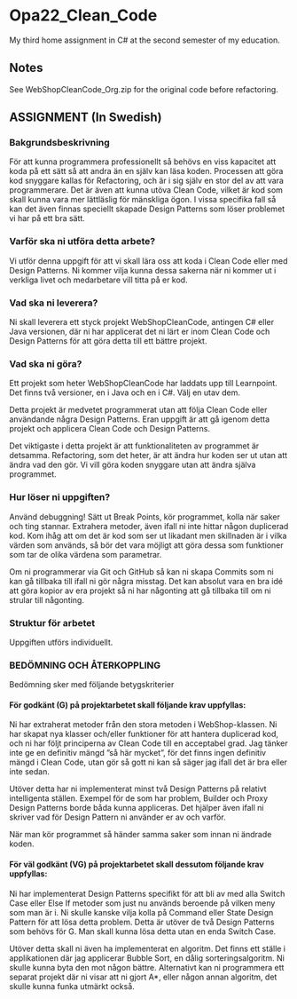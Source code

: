 # Opa22_Clean_Code
My third home assignment in C# at the second semester of my education.

## Notes
See WebShopCleanCode_Org.zip for the original code before refactoring.

## ASSIGNMENT (In Swedish)
### Bakgrundsbeskrivning
För att kunna programmera professionellt så behövs en viss kapacitet att koda på ett sätt så att andra än en själv kan läsa koden. Processen att göra kod snyggare kallas för Refactoring, och är i sig själv en stor del av att vara programmerare. Det är även att kunna utöva Clean Code, vilket är kod som skall kunna vara mer lättläslig för mänskliga ögon. I vissa specifika fall så kan det även finnas speciellt skapade Design Patterns som löser problemet vi har på ett bra sätt.

### Varför ska ni utföra detta arbete?
Vi utför denna uppgift för att vi skall lära oss att koda i Clean Code eller med Design Patterns. Ni kommer vilja kunna dessa sakerna när ni kommer ut i verkliga livet och medarbetare vill titta på er kod.

### Vad ska ni leverera?
Ni skall leverera ett styck projekt WebShopCleanCode, antingen C# eller Java versionen, där ni har applicerat det ni lärt er inom Clean Code och Design Patterns för att göra detta till ett bättre projekt.

### Vad ska ni göra?
Ett projekt som heter WebShopCleanCode har laddats upp till Learnpoint. Det finns två versioner, en i Java och en i C#. Välj en utav dem.

Detta projekt är medvetet programmerat utan att följa Clean Code eller användande några Design Patterns. Eran uppgift är att gå igenom detta projekt och applicera Clean Code och Design Patterns.

Det viktigaste i detta projekt är att funktionaliteten av programmet är detsamma. Refactoring, som det heter, är att ändra hur koden ser ut utan att ändra vad den gör. Vi vill göra koden snyggare utan att ändra själva programmet.

### Hur löser ni uppgiften?
Använd debuggning! Sätt ut Break Points, kör programmet, kolla när saker och ting stannar. Extrahera metoder, även ifall ni inte hittar någon duplicerad kod. Kom ihåg att om det är kod som ser ut likadant men skillnaden är i vilka värden som används, så bör det vara möjligt att göra dessa som funktioner som tar de olika värdena som parametrar.

Om ni programmerar via Git och GitHub så kan ni skapa Commits som ni kan gå tillbaka till ifall ni gör några misstag. Det kan absolut vara en bra idé att göra kopior av era projekt så ni har någonting att gå tillbaka till om ni strular till någonting.

### Struktur för arbetet
Uppgiften utförs individuellt.

### BEDÖMNING OCH ÅTERKOPPLING

Bedömning sker med följande betygskriterier
#### För godkänt (G) på projektarbetet skall följande krav uppfyllas:

Ni har extraherat metoder från den stora metoden i WebShop-klassen. Ni har skapat nya klasser och/eller funktioner för att hantera duplicerad kod, och ni har följt principerna av Clean Code till en acceptabel grad. Jag tänker inte ge en definitiv mängd ”så här mycket”, för det finns ingen definitiv mängd i Clean Code, utan gör så gott ni kan så säger jag ifall det är bra eller inte sedan.

Utöver detta har ni implementerat minst två Design Patterns på relativt intelligenta ställen. Exempel för de som har problem, Builder och Proxy Design Patterns borde båda kunna appliceras. Det hjälper även ifall ni skriver vad för Design Pattern ni använder er av och varför.

När man kör programmet så händer samma saker som innan ni ändrade koden.

#### För väl godkänt (VG) på projektarbetet skall dessutom följande krav uppfyllas:
Ni har implementerat Design Patterns specifikt för att bli av med alla Switch Case eller Else If metoder som just nu används beroende på vilken meny som man är i. Ni skulle kanske vilja kolla på Command eller State Design Pattern för att lösa detta problem. Detta är utöver de två Design Patterns som behövs för G. Man skall kunna lösa detta utan en enda Switch Case.

Utöver detta skall ni även ha implementerat en algoritm. Det finns ett ställe i applikationen där jag applicerar Bubble Sort, en dålig sorteringsalgoritm. Ni skulle kunna byta den mot någon bättre. Alternativt kan ni programmera ett separat projekt där ni visar att ni gjort A*, eller någon annan algoritm, det skulle kunna funka utmärkt också.

